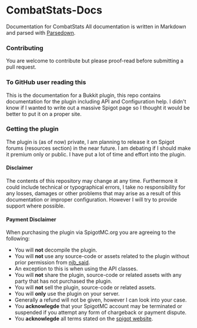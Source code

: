 # CombatStats-Docs
Documentation for CombatStats
All documentation is written in Markdown and parsed with [Parsedown](http://parsedown.org).

### Contributing
You are welcome to contribute but please proof-read before submitting a pull request.

### To GitHub user reading this
This is the documentation for a Bukkit plugin, this repo contains documentation for the plugin including API and Configuration help. I didn't know if I wanted to write out a massive Spigot page so I thought it would be better to put it on a proper site.

### Getting the plugin
The plugin is (as of now) private, I am planning to release it on Spigot forums (resources section) in the near future. I am debating if I should make it premium only or public.
I have put a lot of time and effort into the plugin.

#### Disclaimer
The contents of this repository may change at any time. Furthermore it could include technical or typographical errors, I take no responsibility for any losses, damages or other problems that may arise as a result of this documentation or improper configuration. However I will try to provide support where possible.

#### Payment Disclaimer
When purchasing the plugin via SpigotMC.org you are agreeing to the following:
- You will **not** decompile the plugin.
- You will **not** use any source-code or assets related to the plugin without prior permission from [njb_said](http://www.spigotmc.org/members/njb_said.563/).
 - An exception to this is when using the API classes.
- You will **not** share the plugin, source-code or related assets with any party that has not purchased the plugin.
- You will **not** sell the plugin, source-code or related assets.
- You will **only** use the plugin on your server.
- Generally a refund will not be given, however I can look into your case.
- You **acknowlegde** that your SpigotMC account may be terminated or suspended if you attempt any form of chargeback or payment dispute.
- You **acknowlegde** all terms stated on the [spigot website](http://www.spigotmc.org/wiki/spigot-rules/).